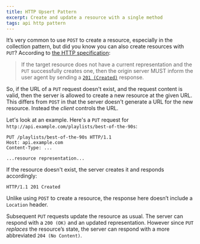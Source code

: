 ```yaml
---
title: HTTP Upsert Pattern
excerpt: Create and update a resource with a single method
tags: api http pattern
---
```


It’s very common to use `POST` to create a resource, especially in the collection pattern, but did you know you can also create resources with `PUT`? According to [the HTTP specification](https://www.rfc-editor.org/rfc/rfc9110.html#section-9.3.4-2):

> If the target resource does not have a current representation and the `PUT` successfully creates one, then the origin server MUST inform the user agent by sending a [`201 (Created)`](https://www.rfc-editor.org/rfc/rfc9110.html#status.201) response.

So, if the URL of a `PUT` request doesn't exist, and the request content is valid, then the server is allowed to create a new resource at the given URL. This differs from `POST` in that the server doesn't generate a URL for the new resource. Instead the _client_ controls the URL.

Let's look at an example. Here's a `PUT` request for `http://api.example.com/playlists/best-of-the-90s`:

```http
PUT /playlists/best-of-the-90s HTTP/1.1
Host: api.example.com
Content-Type: ...

...resource representation...
```

If the resource doesn't exist, the server creates it and responds accordingly:

```http
HTTP/1.1 201 Created
```

Unlike using `POST` to create a resource, the response here doesn’t include a `Location` header.

Subsequent `PUT` requests update the resource as usual. The server can respond with a `200 (OK)` and an updated representation. However since `PUT` _replaces_ the resource’s state, the server can respond with a more abbreviated `204 (No Content)`.
